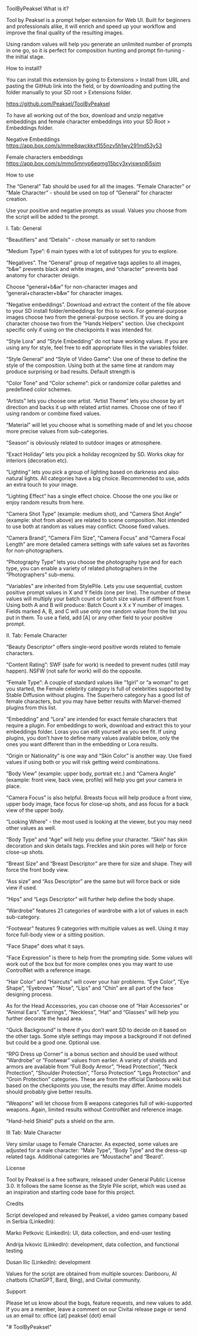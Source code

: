 ToolByPeaksel
What is it?

Tool by Peaksel is a prompt helper extension for Web UI. Built for beginners and professionals alike, it will enrich and speed up your workflow and improve the final quality of the resulting images.

Using random values will help you generate an unlimited number of prompts in one go, so it is perfect for composition hunting and prompt fin-tuning - the initial stage.

How to install?

You can install this extension by going to Extensions > Install from URL and pasting the GitHub link into the field, or by downloading and putting the folder manually to your SD root > Extensions folder.

https://github.com/Peaksel/ToolByPeaksel

To have all working out of the box, download and unzip negative embeddings and female character embeddings into your SD Root > Embeddings folder.

Negative Embeddings https://app.box.com/s/mme8qwckkxf155nzv5h1wy291md53y53

Female characters embeddings https://app.box.com/s/mmo5mnyp6eqmg15bcy3xyjswsn8i5sim

How to use

The “General” Tab should be used for all the images. “Female Character” or “Male Character” - should be used on top of “General” for character creation.

Use your positive and negative prompts as usual. Values you choose from the script will be added to the prompt.

I. Tab: General

“Beautifiers” and “Details” - chose manually or set to random

“Medium Type”: 6 main types with a lot of subtypes for you to explore.

“Negatives”. The “General” group of negative tags applies to all images, “b&w” prevents black and white images, and “character” prevents bad anatomy for character design.

Choose “general+b&w” for non-character images and “general+character+b&w” for character images.

“Negative embeddings”. Download and extract the content of the file above to your SD install folder/embeddings for this to work. For general-purpose images choose two from the general-purpose section. If you are doing a character choose two from the “Hands Helpers” section. Use checkpoint specific only if using on the checkpoints it was intended for.

“Style Lora” and “Style Embedding” do not have working values. If you are using any for style, feel free to edit appropriate files in the variables folder.

“Style General” and “Style of Video Game”: Use one of these to define the style of the composition. Using both at the same time at random may produce surprising or bad results. Default strength is

“Color Tone” and “Color scheme”: pick or randomize collar palettes and predefined color schemes.

“Artists” lets you choose one artist. “Artist Theme” lets you choose by art direction and backs it up with related artist names. Choose one of two if using random or combine fixed values.

“Material” will let you choose what is something made of and let you choose more precise values from sub-categories.

“Season” is obviously related to outdoor images or atmosphere.

“Exact Holiday” lets you pick a holiday recognized by SD. Works okay for interiors (decoration etc).

“Lighting” lets you pick a group of lighting based on darkness and also natural lights. All categories have a big choice. Recommended to use, adds an extra touch to your image.

“Lighting Effect” has a single effect choice. Choose the one you like or enjoy random results from here.

“Camera Shot Type” (example: medium shot), and “Camera Shot Angle” (example: shot from above) are related to scene composition. Not intended to use both at random as values may conflict. Choose fixed values.

“Camera Brand”, “Camera Film Size”, “Camera Focus” and “Camera Focal Length” are more detailed camera settings with safe values set as favorites for non-photographers.

“Photography Type” lets you choose the photography type and for each type, you can enable a variety of related photographers in the “Photographers” sub-menu.

“Variables” are inherited from StylePile. Lets you use sequential, custom positive prompt values in X and Y fields (one per line). The number of these values will multiply your batch count or batch size values if different from 1. Using both A and B will produce: Batch Count x X x Y number of images. Fields marked A, B, and C will use only one random value from the list you put in them. To use a field, add [A] or any other field to your positive prompt.

II. Tab: Female Character

“Beauty Descriptor” offers single-word positive words related to female characters.

“Content Rating”: SWF (safe for work) is needed to prevent nudes (still may happen). NSFW (not safe for work) will do the opposite.

“Female Type”: A couple of standard values like “1girl” or “a woman” to get you started, the Female celebrity category is full of celebrities supported by Stable Diffusion without plugins. The Superhero category has a good list of female characters, but you may have better results with Marvel-themed plugins from this list.

“Embedding” and “Lora” are intended for exact female characters that require a plugin. For embeddings to work, download and extract this to your embeddings folder. Loras you can edit yourself as you see fit. If using plugins, you don’t have to define many values available below, only the ones you want different than in the embedding or Lora results.

“Origin or Nationality” is one way and “Skin Color” is another way. Use fixed values if using both or you will risk getting weird combinations.

“Body View” (example: upper body, portrait etc.) and “Camera Angle” (example: front view, back view, profile) will help you get your camera in place.

“Camera Focus” is also helpful. Breasts focus will help produce a front view, upper body image, face focus for close-up shots, and ass focus for a back view of the upper body.

“Looking Where” - the most used is looking at the viewer, but you may need other values as well.

“Body Type” and “Age” will help you define your character. “Skin” has skin decoration and skin details tags. Freckles and skin pores will help or force close-up shots.

“Breast Size” and “Breast Descriptor” are there for size and shape. They will force the front body view.

“Ass size” and “Ass Descriptor” are the same but will force back or side view if used.

“Hips” and “Legs Descriptor” will further help define the body shape.

“Wardrobe” features 21 categories of wardrobe with a lot of values in each sub-category.

“Footwear” features 9 categories with multiple values as well. Using it may force full-body view or a sitting position.

“Face Shape” does what it says.

“Face Expression” is there to help from the prompting side. Some values will work out of the box but for more complex ones you may want to use ControlNet with a reference image.

“Hair Color” and “Haircuts” will cover your hair problems. “Eye Color”, “Eye Shape”, “Eyebrows” “Nose”, “Lips” and “Chin” are all part of the face designing process.

As for the Head Accessories, you can choose one of “Hair Accessories” or “Animal Ears”. “Earrings”, “Neckless”, “Hat” and “Glasses” will help you further decorate the head area.

“Quick Background” is there if you don’t want SD to decide on it based on the other tags. Some style settings may impose a background if not defined but could be a good one. Optional use.

“RPG Dress up Corner” is a bonus section and should be used without “Wardrobe” or “Footwear” values from earlier. A variety of shields and armors are available from “Full Body Armor”, “Head Protection”, “Neck Protection”, “Shoulder Protection”, “Torso Protection” “Legs Protection” and “Groin Protection” categories. These are from the official Danbooru wiki but based on the checkpoints you use, the results may differ. Anime models should probably give better results.

“Weapons” will let choose from 8 weapons categories full of wiki-supported weapons. Again, limited results without ControlNet and reference image.

“Hand-held Shield” puts a shield on the arm.

III Tab: Male Character

Very similar usage to Female Character. As expected, some values are adjusted for a male character: “Male Type”, “Body Type” and the dress-up related tags. Additional categories are “Moustache” and “Beard”.

License

Tool by Peaksel is a free software, released under General Public License 3.0. It follows the same license as the Style Pile script, which was used as an inspiration and starting code base for this project.

Credits

Script developed and released by Peaksel, a video games company based in Serbia (LinkedIn):

Marko Petkovic (LinkedIn): UI, data collection, and end-user testing

Andrija Ivkovic (LinkedIn): development, data collection, and functional testing

Dusan Ilic (LinkedIn): development

Values for the script are obtained from multiple sources: Danbooru, AI chatbots (ChatGPT, Bard, Bing), and Civitai community.

Support

Please let us know about the bugs, feature requests, and new values to add. If you are a member, leave a comment on our Civitai release page or send us an email to: office {at] peaksel {dot} email

"# ToolByPeaksel"

